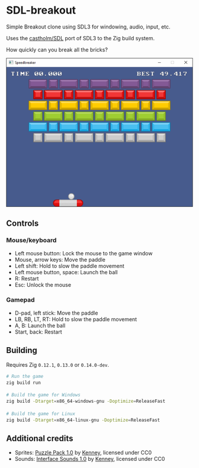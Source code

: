 <!--
© 2024 Carl Åstholm
SPDX-License-Identifier: MIT
-->

# SDL-breakout

Simple Breakout clone using SDL3 for windowing, audio, input, etc.

Uses the [castholm/SDL](https://github.com/castholm/SDL) port of SDL3 to the Zig build system.

How quickly can you break all the bricks?

![Preview](preview.gif)

## Controls

### Mouse/keyboard

- Left mouse button: Lock the mouse to the game window
- Mouse, arrow keys: Move the paddle
- Left shift: Hold to slow the paddle movement
- Left mouse button, space: Launch the ball
- R: Restart
- Esc: Unlock the mouse

### Gamepad

- D-pad, left stick: Move the paddle
- LB, RB, LT, RT: Hold to slow the paddle movement
- A, B: Launch the ball
- Start, back: Restart

## Building

Requires Zig `0.12.1`, `0.13.0` or `0.14.0-dev`.

```sh
# Run the game
zig build run

# Build the game for Windows
zig build -Dtarget=x86_64-windows-gnu -Doptimize=ReleaseFast

# Build the game for Linux
zig build -Dtarget=x86_64-linux-gnu -Doptimize=ReleaseFast
```

## Additional credits

- Sprites: [Puzzle Pack 1.0](https://www.kenney.nl/assets/puzzle-pack) by [Kenney](https://www.kenney.nl/), licensed under CC0
- Sounds: [Interface Sounds 1.0](https://www.kenney.nl/assets/interface-sounds) by [Kenney](https://www.kenney.nl/), licensed under CC0
